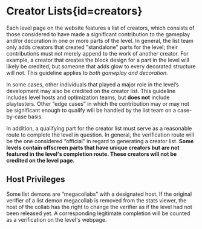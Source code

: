 <div class='panel fade js-scroll-anim' data-anim='fade'>

# Creator Lists{id=creators}

Each level page on the website features a list of creators, which consists of those considered to have made a significant contribution to the gameplay and/or decoration in one or more parts of the level. In general, the list team only adds creators that created "standalone" parts for the level; their contributions must not merely append to the work of another creator. For example, a creator that creates the block design for a part in the level will likely be credited, but someone that adds glow to every decorated structure will not. This guideline applies to *both gameplay and decoration*. 

In some cases, other individuals that played a major role in the level’s development may also be credited on the creator list. This guideline includes level hosts and optimization teams, but **does not** include playtesters. Other “edge cases” in which the contribution may or may not be significant enough to qualify will be handled by the list team on a case-by-case basis.

In addition, a qualifying part for the creator list must serve as a reasonable route to complete the level in question. In general, the verification route will be the one considered “official” in regard to generating a creator list. **Some levels contain offscreen parts that have unique creators but are not featured in the level's completion route. These creators will not be credited on the level page.**

## Host Privileges

Some list demons are “megacollabs” with a designated host. If the original verifier of a list demon megacollab is removed from the stats viewer, the host of the collab has the right to change the verifier as if the level had not been released yet. A corresponding legitimate completion will be counted as a verification on the level's webpage.

